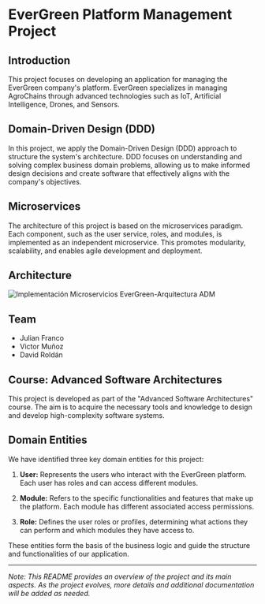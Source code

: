 # EverGreen Platform Management Project

## Introduction

This project focuses on developing an application for managing the EverGreen company's platform. EverGreen specializes in managing AgroChains through advanced technologies such as IoT, Artificial Intelligence, Drones, and Sensors.

## Domain-Driven Design (DDD)

In this project, we apply the Domain-Driven Design (DDD) approach to structure the system's architecture. DDD focuses on understanding and solving complex business domain problems, allowing us to make informed design decisions and create software that effectively aligns with the company's objectives.

## Microservices

The architecture of this project is based on the microservices paradigm. Each component, such as the user service, roles, and modules, is implemented as an independent microservice. This promotes modularity, scalability, and enables agile development and deployment.

## Architecture

![Implementación Microservicios EverGreen-Arquitectura ADM](https://github.com/julianfrancor/evergreen-microservices/assets/53787841/728473b6-175d-4b2d-b8f7-0c67ccf7f4da)

## Team

- Julian Franco
- Victor Muñoz
- David Roldán

## Course: Advanced Software Architectures

This project is developed as part of the "Advanced Software Architectures" course. The aim is to acquire the necessary tools and knowledge to design and develop high-complexity software systems.

## Domain Entities

We have identified three key domain entities for this project:

1. **User:** Represents the users who interact with the EverGreen platform. Each user has roles and can access different modules.

2. **Module:** Refers to the specific functionalities and features that make up the platform. Each module has different associated access permissions.

3. **Role:** Defines the user roles or profiles, determining what actions they can perform and which modules they have access to.

These entities form the basis of the business logic and guide the structure and functionalities of our application.

---

*Note: This README provides an overview of the project and its main aspects. As the project evolves, more details and additional documentation will be added as needed.*
